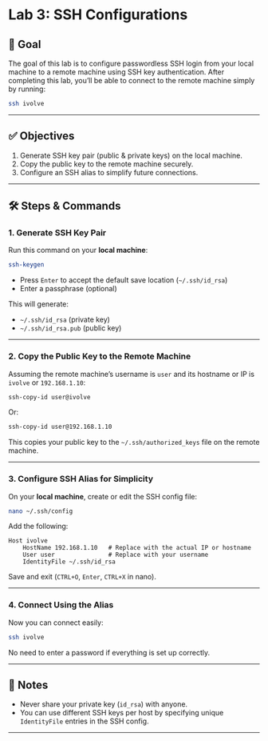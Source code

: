 
# Lab 3: SSH Configurations

## 🎯 Goal

The goal of this lab is to configure passwordless SSH login from your local machine to a remote machine using SSH key authentication. After completing this lab, you’ll be able to connect to the remote machine simply by running:

```bash
ssh ivolve
```

---

## ✅ Objectives

1. Generate SSH key pair (public & private keys) on the local machine.
2. Copy the public key to the remote machine securely.
3. Configure an SSH alias to simplify future connections.

---

## 🛠️ Steps & Commands

### 1. Generate SSH Key Pair

Run this command on your **local machine**:

```bash
ssh-keygen
```

- Press `Enter` to accept the default save location (`~/.ssh/id_rsa`)
- Enter a passphrase (optional)

This will generate:
- `~/.ssh/id_rsa` (private key)
- `~/.ssh/id_rsa.pub` (public key)

---

### 2. Copy the Public Key to the Remote Machine

Assuming the remote machine’s username is `user` and its hostname or IP is `ivolve` or `192.168.1.10`:

```bash
ssh-copy-id user@ivolve
```

Or:

```bash
ssh-copy-id user@192.168.1.10
```

This copies your public key to the `~/.ssh/authorized_keys` file on the remote machine.

---

### 3. Configure SSH Alias for Simplicity

On your **local machine**, create or edit the SSH config file:

```bash
nano ~/.ssh/config
```

Add the following:

```ssh
Host ivolve
    HostName 192.168.1.10   # Replace with the actual IP or hostname
    User user               # Replace with your username
    IdentityFile ~/.ssh/id_rsa
```

Save and exit (`CTRL+O`, `Enter`, `CTRL+X` in nano).

---

### 4. Connect Using the Alias

Now you can connect easily:

```bash
ssh ivolve
```

No need to enter a password if everything is set up correctly.

---

## 🔐 Notes

- Never share your private key (`id_rsa`) with anyone.
- You can use different SSH keys per host by specifying unique `IdentityFile` entries in the SSH config.

---
